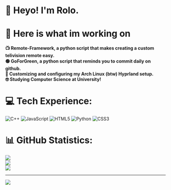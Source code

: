 # 👋 Heyo! I'm Rolo.
# 💫 Here is what im working on
**📺 Remote-Framework, a python script that makes creating a custom telivision remote easy.**  
**🟢 GoForGreen, a python script that reminds you to commit daily on github.**  
**🌸 Customizing and configuring my Arch Linux (btw) Hyprland setup.**  
**🤓 Studying Computer Science at University!**

# 💻 Tech Experience:
![C++](https://img.shields.io/badge/c++-%2300599C.svg?style=for-the-badge&logo=c%2B%2B&logoColor=white) ![JavaScript](https://img.shields.io/badge/javascript-%23323330.svg?style=for-the-badge&logo=javascript&logoColor=%23F7DF1E) ![HTML5](https://img.shields.io/badge/html5-%23E34F26.svg?style=for-the-badge&logo=html5&logoColor=white) ![Python](https://img.shields.io/badge/python-3670A0?style=for-the-badge&logo=python&logoColor=ffdd54) ![CSS3](https://img.shields.io/badge/css3-%231572B6.svg?style=for-the-badge&logo=css3&logoColor=white)
# 📊 GitHub Statistics:
![](https://github-readme-stats.vercel.app/api?username=Its-Rolo&theme=apprentice&hide_border=false&include_all_commits=true&count_private=false)<br/>
![](https://github-readme-streak-stats.herokuapp.com/?user=Its-Rolo&theme=apprentice&hide_border=false)<br/>
![](https://github-readme-stats.vercel.app/api/top-langs/?username=Its-Rolo&theme=apprentice&hide_border=false&include_all_commits=true&count_private=false&layout=compact)

---
[![](https://visitcount.itsvg.in/api?id=Its-Rolo&icon=0&color=10)](https://visitcount.itsvg.in)

